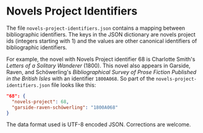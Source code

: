 # Novels Project Identifiers

The file `novels-project-identifiers.json` contains a mapping between
bibliographic identifiers. The keys in the JSON dictionary are novels project
ids (integers starting with 1) and the values are other canonical identifiers
of bibliographic identifiers.

For example, the novel with Novels Project identifier 68 is Charlotte Smith's
*Letters of a Solitary Wanderer* (1800). This novel also appears in Garside,
Raven, and Schöwerling's *Bibliographical Survey of Prose Fiction Published in
the British Isles* with an identifier `1800A068`. So part of the `novels-project-identifiers.json`
file looks like this:

```json
"68": {
  "novels-project": 68,
  "garside-raven-schöwerling": "1800A068"
}
```

The data format used is UTF-8 encoded JSON. Corrections are welcome.

